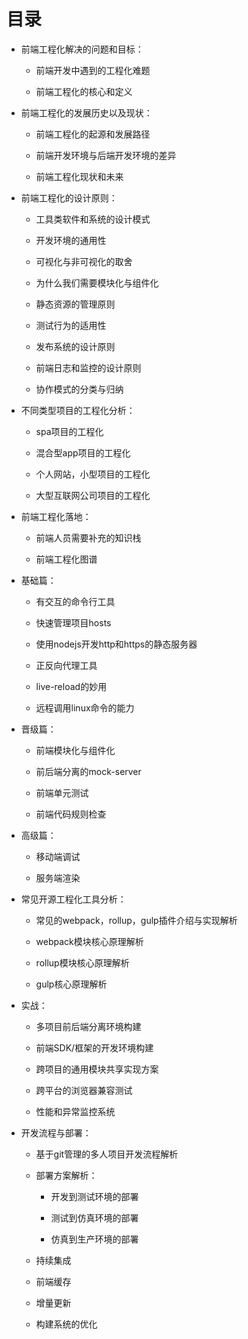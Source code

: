 # 目录

* 前端工程化解决的问题和目标：

  * 前端开发中遇到的工程化难题

  * 前端工程化的核心和定义

* 前端工程化的发展历史以及现状：

  * 前端工程化的起源和发展路径

  * 前端开发环境与后端开发环境的差异

  * 前端工程化现状和未来

* 前端工程化的设计原则：

  * 工具类软件和系统的设计模式

  * 开发环境的通用性

  * 可视化与非可视化的取舍

  * 为什么我们需要模块化与组件化

  * 静态资源的管理原则

  * 测试行为的适用性

  * 发布系统的设计原则

  * 前端日志和监控的设计原则

  * 协作模式的分类与归纳

* 不同类型项目的工程化分析：

  * spa项目的工程化

  * 混合型app项目的工程化

  * 个人网站，小型项目的工程化

  * 大型互联网公司项目的工程化

* 前端工程化落地：

  * 前端人员需要补充的知识栈

  * 前端工程化图谱

* 基础篇：

  * 有交互的命令行工具

  * 快速管理项目hosts

  * 使用nodejs开发http和https的静态服务器

  * 正反向代理工具

  * live-reload的妙用

  * 远程调用linux命令的能力

* 晋级篇：

  * 前端模块化与组件化

  * 前后端分离的mock-server

  * 前端单元测试

  * 前端代码规则检查

* 高级篇：

  * 移动端调试

  * 服务端渲染

* 常见开源工程化工具分析：

  * 常见的webpack，rollup，gulp插件介绍与实现解析

  * webpack模块核心原理解析

  * rollup模块核心原理解析

  * gulp核心原理解析

* 实战：

  * 多项目前后端分离环境构建

  * 前端SDK/框架的开发环境构建

  * 跨项目的通用模块共享实现方案

  * 跨平台的浏览器兼容测试

  * 性能和异常监控系统

* 开发流程与部署：

  * 基于git管理的多人项目开发流程解析

  * 部署方案解析：

    * 开发到测试环境的部署

    * 测试到仿真环境的部署

    * 仿真到生产环境的部署

  * 持续集成

  * 前端缓存

  * 增量更新

  * 构建系统的优化



